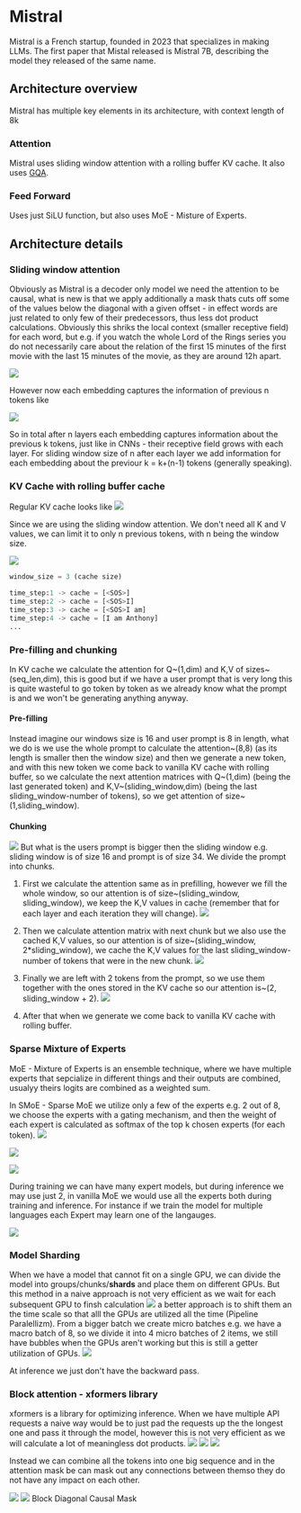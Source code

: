 # Mistral
Mistral is a French startup, founded in 2023 that specializes in making LLMs. The first paper that Mistal released is Mistral 7B, describing the model they released of the same name.
## Architecture overview
Mistral has multiple key elements in its architecture, with context length of 8k
### Attention
Mistral uses sliding window attention with a rolling buffer KV cache. It also uses [GQA](../README.md).
### Feed Forward
Uses just SiLU function, but also uses MoE - Misture of Experts.

## Architecture details
### Sliding window attention
Obviously as Mistral is a decoder only model we need the attention to be causal, what is new is that we apply additionally a mask thats cuts off some of the values below the diagonal with a given offset - in effect words are just related to only few of their predecessors, thus less dot product calculations. Obviously this shriks the local context (smaller receptive field) for each word, but e.g. if you watch the whole Lord of the Rings series you do not necessarily care about the relation of the first 15 minutes of the first movie with the last 15 minutes of the movie, as they are around 12h apart.

![](./img/sliding_window.png)

However now each embedding captures the information of previous n tokens like

![](./img/information_flow.png)

So in total after n layers each embedding captures information about the previous k tokens, just like in CNNs - their receptive field grows with each layer. For sliding window size of n after each layer we add information for each embedding about the previour k = k+(n-1) tokens (generally speaking).

### KV Cache with rolling buffer cache
Regular KV cache looks like
![](../img/kvcache.png)

Since we are using the sliding window attention. We don't need all K and V values, we can limit it to only n previous tokens, with n being the window size.

![](./img/kvcache_rolling.png)

```python
window_size = 3 (cache size)

time_step:1 -> cache = [<SOS>]
time_step:2 -> cache = [<SOS>I]
time_step:3 -> cache = [<SOS>I am]
time_step:4 -> cache = [I am Anthony]
...
```
### Pre-filling and chunking
In KV cache we calculate the attention for Q~(1,dim) and K,V of sizes~(seq_len,dim), this is good but if we have a user prompt that is very long this is quite wasteful to go token by token as we already know what the prompt is and we won't be generating anything anyway.

#### Pre-filling
Instead imagine our windows size is 16 and user prompt is 8 in length, what we do is we use the whole prompt to calculate the attention~(8,8) (as its length is smaller then the window size) and then we generate a new token, and with this new token we come back to vanilla KV cache with rolling buffer, so we calculate the next attention matrices with Q~(1,dim) (being the last generated token) and K,V~(sliding_window,dim) (being the last sliding_window-number of tokens), so we get attention of size~(1,sliding_window).

#### Chunking
![](./img/kvcache_over.png)
But what is the users prompt is bigger then the sliding window e.g. sliding window is of size 16 and prompt is of size 34. We divide the prompt into chunks.
1. First we calculate the attention same as in prefilling, however we fill the whole window, so our attention is of size~(sliding_window, sliding_window), we keep the K,V values in cache (remember that for each layer and each iteration they will change).
![](./img/kvcache_step1.png)

2. Then we calculate attention matrix with next chunk but we also use the cached K,V values, so our attention is of size~(sliding_window, 2*sliding_window), we cache the K,V values for the last sliding_window-number of tokens that were in the new chunk.
![](./img/kvcache_step2.png)


3. Finally we are left with 2 tokens from the prompt, so we use them together with the ones stored in the KV cache so our attention is~(2, sliding_window + 2).
![](./img/kvcache_step3.png)

4. After that when we generate we come back to vanilla KV cache with rolling buffer.

### Sparse Mixture of Experts
MoE - Mixture of Experts is an ensemble technique, where we have multiple experts that sepcialize in different things and their outputs are combined, usualyy theirs logits are combined as a weighted sum.

In SMoE - Sparse MoE we utilize only a few of the experts e.g. 2 out of 8, we choose the experts with a gating mechanism, and then the weight of each expert is calculated as softmax of the top k chosen experts (for each token).
![](./img/smoe.png)

![](./img/smoe_over.png)

![](./img/smoe_mistral.png)

During training we can have many expert models, but during inference we may use just 2, in vanilla MoE we would use all the experts both during training and inference. For instance if we train the model for multiple languages each Expert may learn one of the langauges.

![](./img/smoe_code.png)

### Model Sharding
When we have a model that cannot fit on a single GPU, we can divide the model into groups/chunks/**shards** and place them on different GPUs. But this method in a naive approach is not very efficient as we wait for each subsequent GPU to finsh calculation
![](./img/shard_problem.png)
a better approach is to shift them an the time scale so that alll the GPUs are utilized all the time (Pipeline Paralellizm). From a bigger batch we create micro batches e.g. we have a macro batch of 8, so we divide it into 4 micro batches of 2 items, we still have bubbles when the GPUs aren't working but this is still a getter utilization of GPUs.
![](./img/shard_solution.png)

At inference we just don't have the backward pass.

### Block attention - xformers library
xformers is a library for optimizing inference. When we have multiple API requests a naive way would be to just pad the requests up the the longest one and pass it through the model, however this is not very efficient as we will calculate a lot of meaningless dot products.
![](./img/naive_1.png)
![](./img/naive_2.png)
![](./img/naive_3.png)

Instead we can combine all the tokens into one big sequence and in the attention mask be can mask out any connections between themso they do not have any impact on each other.

![](./img/xformer1.png)
![](./img/xformer2.png)
Block Diagonal Causal Mask